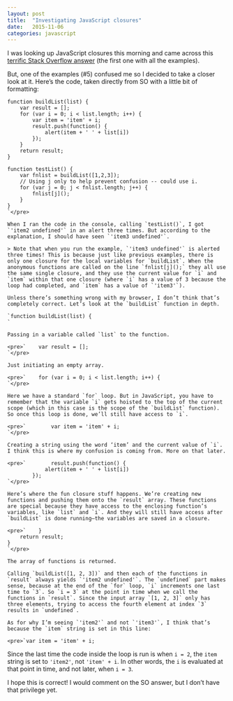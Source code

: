 ```yaml
---
layout: post
title:  "Investigating JavaScript closures"
date:   2015-11-06
categories: javascript
---
```


I was looking up JavaScript closures this morning and came across this [terrific Stack Overflow answer](http://stackoverflow.com/questions/111102/how-do-javascript-closures-work) (the first one with all the examples).

But, one of the examples (#5) confused me so I decided to take a closer look at it. Here’s the code, taken directly from SO with a little bit of formatting:

    function buildList(list) {
        var result = [];
        for (var i = 0; i < list.length; i++) {
            var item = 'item' + i;
            result.push(function() {
                alert(item + ' ' + list[i])
            });
        }
        return result;
    }

    function testList() {
        var fnlist = buildList([1,2,3]);
        // Using j only to help prevent confusion -- could use i.
        for (var j = 0; j < fnlist.length; j++) {
            fnlist[j]();
        }
    }
    `</pre>

    When I ran the code in the console, calling `testList()`, I got `'item2 undefined'` in an alert three times. But according to the explanation, I should have seen `'item3 undefined'`.

    > Note that when you run the example, `'item3 undefined'` is alerted three times! This is because just like previous examples, there is only one closure for the local variables for `buildList`. When the anonymous functions are called on the line `fnlist[j]();` they all use the same single closure, and they use the current value for `i` and `item` within that one closure (where `i` has a value of 3 because the loop had completed, and `item` has a value of `'item3'`).

    Unless there’s something wrong with my browser, I don’t think that’s completely correct. Let’s look at the `buildList` function in depth.

    `function buildList(list) {
    `

    Passing in a variable called `list` to the function.

    <pre>`    var result = [];
    `</pre>

    Just initiating an empty array.

    <pre>`    for (var i = 0; i < list.length; i++) {
    `</pre>

    Here we have a standard `for` loop. But in JavaScript, you have to remember that the variable `i` gets hoisted to the top of the current scope (which in this case is the scope of the `buildList` function). So once this loop is done, we’ll still have access to `i`.

    <pre>`        var item = 'item' + i;
    `</pre>

    Creating a string using the word ‘item’ and the current value of `i`. I think this is where my confusion is coming from. More on that later.

    <pre>`        result.push(function() {
                alert(item + ' ' + list[i])
            });
    `</pre>

    Here’s where the fun closure stuff happens. We’re creating new functions and pushing them onto the `result` array. These functions are special because they have access to the enclosing function’s variables, like `list` and `i`. And they will still have access after `buildList` is done running—the variables are saved in a closure.

    <pre>`    }
        return result;
    }
    `</pre>

    The array of functions is returned.

    Calling `buildList([1, 2, 3])` and then each of the functions in `result` always yields `'item2 undefined'`. The `undefined` part makes sense, because at the end of the `for` loop, `i` increments one last time to `3`. So `i = 3` at the point in time when we call the functions in `result`. Since the input array `[1, 2, 3]` only has three elements, trying to access the fourth element at index `3` results in `undefined`.

    As for why I’m seeing `'item2'` and not `'item3'`, I think that’s because the `item` string is set in this line:

    <pre>`var item = 'item' + i;

Since the last time the code inside the loop is run is when `i = 2`, the `item` string is set to `'item2'`, not `'item' + i`. In other words, the `i` is evaluated at that point in time, and not later, when `i = 3`.

I hope this is correct! I would comment on the SO answer, but I don’t have that privilege yet.